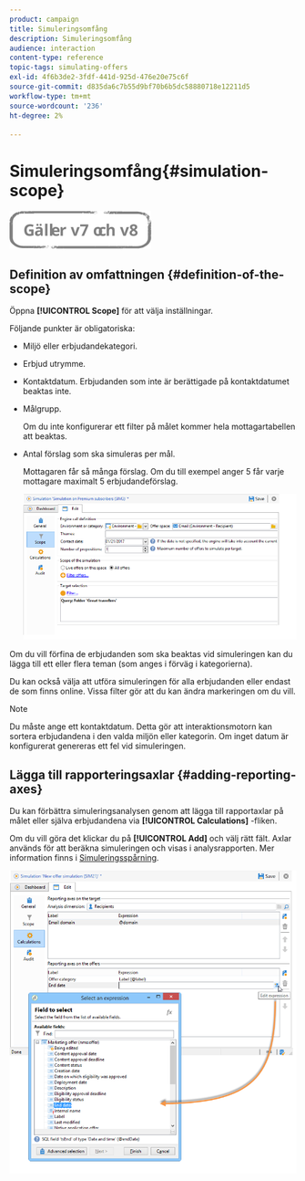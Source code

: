 ```yaml
---
product: campaign
title: Simuleringsomfång
description: Simuleringsomfång
audience: interaction
content-type: reference
topic-tags: simulating-offers
exl-id: 4f6b3de2-3fdf-441d-925d-476e20e75c6f
source-git-commit: d835da6c7b55d9bf70b6b5dc58880718e12211d5
workflow-type: tm+mt
source-wordcount: '236'
ht-degree: 2%

---
```


# Simuleringsomfång{#simulation-scope}

![](../../assets/common.svg)

## Definition av omfattningen {#definition-of-the-scope}

Öppna **[!UICONTROL Scope]** för att välja inställningar.

Följande punkter är obligatoriska:

* Miljö eller erbjudandekategori.
* Erbjud utrymme.
* Kontaktdatum. Erbjudanden som inte är berättigade på kontaktdatumet beaktas inte.
* Målgrupp.

   Om du inte konfigurerar ett filter på målet kommer hela mottagartabellen att beaktas.

* Antal förslag som ska simuleras per mål.

   Mottagaren får så många förslag. Om du till exempel anger 5 får varje mottagare maximalt 5 erbjudandeförslag.

   ![](assets/offer_simulation_009.png)

Om du vill förfina de erbjudanden som ska beaktas vid simuleringen kan du lägga till ett eller flera teman (som anges i förväg i kategorierna).

Du kan också välja att utföra simuleringen för alla erbjudanden eller endast de som finns online. Vissa filter gör att du kan ändra markeringen om du vill.

>[!NOTE]
>
>Du måste ange ett kontaktdatum. Detta gör att interaktionsmotorn kan sortera erbjudandena i den valda miljön eller kategorin. Om inget datum är konfigurerat genereras ett fel vid simuleringen.

## Lägga till rapporteringsaxlar {#adding-reporting-axes}

Du kan förbättra simuleringsanalysen genom att lägga till rapportaxlar på målet eller själva erbjudandena via **[!UICONTROL Calculations]** -fliken.

Om du vill göra det klickar du på **[!UICONTROL Add]** och välj rätt fält. Axlar används för att beräkna simuleringen och visas i analysrapporten. Mer information finns i [Simuleringsspårning](../../interaction/using/simulation-tracking.md).

![](assets/offer_simulation_011.png)
